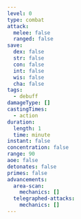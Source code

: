 ```yaml
---
level: 0
type: combat
attack:
  melee: false
  ranged: false
save:
  dex: false
  str: false
  con: false
  int: false
  wis: false
  cha: false
tags:
  - debuff
damageType: []
castingTimes:
  - action
duration:
  length: 1
  time: minute
instant: false
concentration: false
range: 90
aoe: false
detonates: false
primes: false
advancements:
  area-scan:
    mechanics: []
  telegraphed-attacks:
    mechanics: []
---
```

